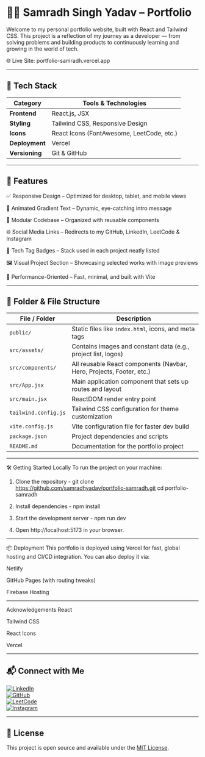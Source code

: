 # 🧑‍💻 Samradh Singh Yadav – Portfolio

Welcome to my personal portfolio website, built with React and Tailwind CSS. This project is a reflection of my journey as a developer — from solving problems and building products to continuously learning and growing in the world of tech.

🌐 Live Site: portfolio-samradh.vercel.app

---

## 🚀 Tech Stack

| Category       | Tools & Technologies                      |
| -------------- | ----------------------------------------- |
| **Frontend**   | React.js, JSX                             |
| **Styling**    | Tailwind CSS, Responsive Design           |
| **Icons**      | React Icons (FontAwesome, LeetCode, etc.) |
| **Deployment** | Vercel                                    |
| **Versioning** | Git & GitHub                              |


---

## 📌 Features

✅ Responsive Design – Optimized for desktop, tablet, and mobile views

🧠 Animated Gradient Text – Dynamic, eye-catching intro message

🧱 Modular Codebase – Organized with reusable components

🌐 Social Media Links – Redirects to my GitHub, LinkedIn, LeetCode & Instagram

🧰 Tech Tag Badges – Stack used in each project neatly listed

🖼️ Visual Project Section – Showcasing selected works with image previews

🎯 Performance-Oriented – Fast, minimal, and built with Vite

---

## 📁 Folder & File Structure

| File / Folder        | Description                                                                 |
|----------------------|-----------------------------------------------------------------------------|
| `public/`            | Static files like `index.html`, icons, and meta tags                        |
| `src/assets/`        | Contains images and constant data (e.g., project list, logos)               |
| `src/components/`    | All reusable React components (Navbar, Hero, Projects, Footer, etc.)        |
| `src/App.jsx`        | Main application component that sets up routes and layout                   |
| `src/main.jsx`       | ReactDOM render entry point                                                 |
| `tailwind.config.js` | Tailwind CSS configuration for theme customization                         |
| `vite.config.js`     | Vite configuration file for faster dev build                                |
| `package.json`       | Project dependencies and scripts                                            |
| `README.md`          | Documentation for the portfolio project                                     |



---

🛠️ Getting Started Locally
To run the project on your machine:

1. Clone the repository - 
git clone https://github.com/samradhyadav/portfolio-samradh.git
cd portfolio-samradh

2. Install dependencies -
npm install

3. Start the development server -
npm run dev

4. Open http://localhost:5173 in your browser.

---
📦 Deployment
This portfolio is deployed using Vercel for fast, global hosting and CI/CD integration. You can also deploy it via:

Netlify

GitHub Pages (with routing tweaks)

Firebase Hosting

---
 Acknowledgements
React

Tailwind CSS

React Icons

Vercel

---
## 📬 Connect with Me

[![LinkedIn](https://img.shields.io/badge/LinkedIn-blue?style=flat&logo=linkedin)](https://www.linkedin.com/in/samradh-singh-yadav/)  
[![GitHub](https://img.shields.io/badge/GitHub-black?style=flat&logo=github)](https://github.com/samradhyadav)  
[![LeetCode](https://img.shields.io/badge/LeetCode-orange?style=flat&logo=leetcode)](https://leetcode.com/u/kollLdN48D/)  
[![Instagram](https://img.shields.io/badge/Instagram-pink?style=flat&logo=instagram)](https://www.instagram.com/samradhh_/)

---

## 📝 License

This project is open source and available under the [MIT License](LICENSE).
